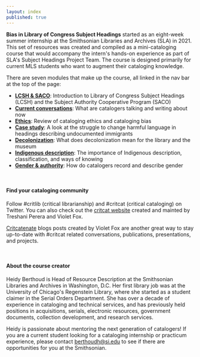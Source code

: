 ```yaml
---
layout: index
published: true
---
```


**Bias in Library of Congress Subject Headings** started as an eight-week summer internship at the Smithsonian Libraries and Archives (SLA) in 2021. This set of resources was created and compiled as a mini-cataloging course that would accompany the intern's hands-on experience as part of SLA's Subject Headings Project Team. The course is designed primarily for current MLS students who want to augment their cataloging knowledge.   

There are seven modules that make up the course, all linked in the nav bar at the top of the page:
* **[LCSH & SACO](/modules/lcsh%20&%20saco/overview/)**: Introduction to Library of Congress Subject Headings (LCSH) and the Subject Authority Cooperative Program (SACO)
* **[Current conversations](/modules/current%20conversations/overview/)**: What are catalogers talking and writing about now
* **[Ethics](/modules/ethics/overview/)**: Review of cataloging ethics and cataloging bias
* **[Case study](modules/case%20study/overview/)**: A look at the struggle to change harmful language in headings describing undocumented immigrants
* **[Decolonization](modules/decolonization/overview/)**: What does decolonization mean for the library and the museum
* **[Indigenous description](modules/indigenous%20description/overview/)**: The importance of Indigenous description, classification, and ways of knowing
* **[Gender & authority](modules/gender%20&%20authority/overview/)**: How do catalogers record and describe gender

<br> 

#### Find your cataloging community
Follow #critlib (critical librarianship) and #critcat (critical cataloging) on Twitter. You can also check out the [critcat website](http://critlib.org/critcat/) created and mainted by Treshani Perera and Violet Fox.

[Critcatenate](https://cataloginglab.org/category/critcatenate/) blogs posts created by Violet Fox are another great way to stay up-to-date with #critcat related conversations, publications, presentations, and projects.

<br> 

#### About the course creator

Heidy Berthoud is Head of Resource Description at the Smithsonian Libraries and Archives in Washington, D.C. Her first library job was at the University of Chicago's Regenstein Library, where she started as a student claimer in the Serial Orders Department. She has over a decade of experience in cataloging and technical services, and has previously held positions in acquisitions, serials, electronic resources, government documents, collection development, and research services. 

Heidy is passionate about mentoring the next generation of catalogers! If you are a current student looking for a cataloging internship or practicum experience, please contact <berthoudh@si.edu> to see if there are opportunities for you at the Smithsonian.

